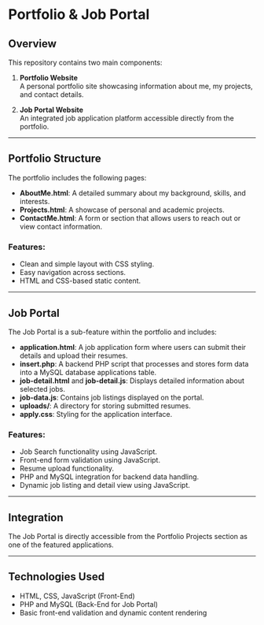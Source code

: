 # Portfolio & Job Portal

## Overview

This repository contains two main components:

1. **Portfolio Website**  
   A personal portfolio site showcasing information about me, my projects, and contact details.

2. **Job Portal Website**  
   An integrated job application platform accessible directly from the portfolio.

---

## Portfolio Structure

The portfolio includes the following pages:

- **AboutMe.html**: A detailed summary about my background, skills, and interests.
- **Projects.html**: A showcase of personal and academic projects.
- **ContactMe.html**: A form or section that allows users to reach out or view contact information.

### Features:
- Clean and simple layout with CSS styling.
- Easy navigation across sections.
- HTML and CSS-based static content.

---

## Job Portal

The Job Portal is a sub-feature within the portfolio and includes:

- **application.html**: A job application form where users can submit their details and upload their resumes.
- **insert.php**: A backend PHP script that processes and stores form data into a MySQL database applications table.
- **job-detail.html** and **job-detail.js**: Displays detailed information about selected jobs.
- **job-data.js**: Contains job listings displayed on the portal.
- **uploads/**: A directory for storing submitted resumes.
- **apply.css**: Styling for the application interface.

### Features:
- Job Search functionality using JavaScript.
- Front-end form validation using JavaScript.
- Resume upload functionality.
- PHP and MySQL integration for backend data handling.
- Dynamic job listing and detail view using JavaScript.

---

## Integration

The Job Portal is directly accessible from the Portfolio Projects section as one of the featured applications. 

---

## Technologies Used

- HTML, CSS, JavaScript (Front-End)
- PHP and MySQL (Back-End for Job Portal)
- Basic front-end validation and dynamic content rendering
